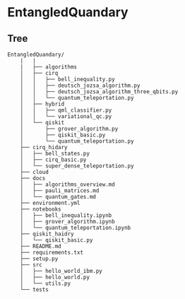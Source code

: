 # EntangledQuandary
## Tree
    EntangledQuandary/
        |   |
        |   ├── algorithms
        │   ├── cirq
        │   │   ├── bell_inequality.py
        │   │   ├── deutsch_jozsa_algorithm.py
        │   │   ├── deutsch_jozsa_algorithm_three_qbits.py
        │   │   └── quantum_teleportation.py
        │   ├── hybrid
        │   │   ├── qml_classifier.py
        │   │   └── variational_qc.py
        │   └── qiskit
        │       ├── grover_algorithm.py
        │       ├── qiskit_basic.py
        │       └── quantum_teleportation.py
        ├── cirq_hidary
        │   ├── bell_states.py
        │   ├── cirq_basic.py
        │   └── super_dense_teleportation.py
        ├── cloud
        ├── docs
        │   ├── algorithms_overview.md
        │   ├── pauli_matrices.md
        │   └── quantum_gates.md
        ├── environment.yml
        ├── notebooks
        │   ├── bell_inequality.ipynb
        │   ├── grover_algorithm.ipynb
        │   └── quantum_teleportation.ipynb
        ├── qiskit_haidry
        │   └── qiskit_basic.py
        ├── README.md
        ├── requirements.txt
        ├── setup.py
        ├── src
        │   ├── hello_world_ibm.py
        │   ├── hello_world.py
        │   └── utils.py
        └── tests
